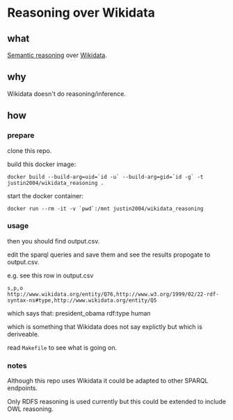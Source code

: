 # Reasoning over Wikidata


## what

[Semantic reasoning](https://en.wikipedia.org/wiki/Semantic_reasoner) over [Wikidata](https://www.wikidata.org/).


## why

Wikidata doesn't do reasoning/inference.


## how

### prepare

clone this repo.

build this docker image:

```
docker build --build-arg=uid=`id -u` --build-arg=gid=`id -g` -t justin2004/wikidata_reasoning .
```

start the docker container:

```
docker run --rm -it -v `pwd`:/mnt justin2004/wikidata_reasoning
```


### usage


then you should find output.csv.

edit the sparql queries and save them and see the results propogate to output.csv.

e.g.
see this row in output.csv
```
s,p,o
http://www.wikidata.org/entity/Q76,http://www.w3.org/1999/02/22-rdf-syntax-ns#type,http://www.wikidata.org/entity/Q5
```
which says that:
president_obama rdf:type human

which is something that Wikidata does not say explictly but which is deriveable.

read `Makefile` to see what is going on.


### notes

Although this repo uses Wikidata it could be adapted to other SPARQL endpoints.

Only RDFS reasoning is used currently but this could be extended to include OWL reasoning.
